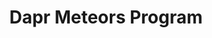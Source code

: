 ---
title: "Dapr Meteors Program"
description: "Dapr Meteors Program"
draft: false
image: "images/community/dapr-meteors-logo.png"
alt: "Dapr Meteors Logo"
sponsor :
  image: "images/community/diagrid.png"
  alt: "Diagrid Sponsor Logo"
  link: "https://www.diagrid.io/"

program:
  - title: "What is the Dapr Meteors program? 🌠"
    summary: "Dapr Meteors make a big impact in the Dapr community! The Dapr Meteors program is brought to life to recognize and celebrate the contributions of experts within the Dapr community. These individuals have demonstrated exceptional knowledge and are regularly found orbiting the Dapr ecosystem. By highlighting their achievements, the program aims to foster a sense of community and encourage more people to get involved with Dapr."

  - title: "Requirements ✅"
    summary: "Dapr Meteors are selected based on their active involvement and impact within the Dapr community. This can include contributions such as writing blog posts, creating videos, speaking at conferences and meetups, helping people on Dapr Discord, or contributing documentation or code to the Dapr OSS project itself."
  - title: "Benefits 🤩"
    summary: "Being recognized as a Dapr Meteor comes with several benefits:
    
    - Participate in Dapr OSS planning calls to help prioritize Dapr features and collaborate directly with the Dapr OSS team. 
    
    - Join regular calls with the Dapr maintainers to provide feedback and ask questions.
    
    - The profiles of Dapr Meteors are shared on the Dapr website, so they gain increased visibility and credibility within the tech community.
    
    - Receive unique and amazing Dapr swag!
    
    - Have access to a budget used for organizing local Dapr meetups."
  
  - title: "Community ❤️"
    summary: "We have an incredible Dapr community distributed across the globe! The strength of our community lies in its members' commitment to being kind and respectful towards one another, even when viewpoints may differ. By valuing each other's contributions and offering support, the community ensures that everyone feels welcome and empowered to share their ideas. This culture of respect and kindness not only enhances the overall experience for all members but also drives the continuous growth and success of the Dapr ecosystem."
  - title: "How to become a Dapr Meteor? 📝"
    summary: "Participation is done via (self)nomination via [this form](https://bit.ly/dapr-meteor-form). Twice a year, in April and October, nominees are reviewed and Dapr Meteors are selected by the sponsors. Dapr Meteors are selected for the duration of one year. After this duration, participants can self nominate again"
    cta :
      enable : true
      label : "Fill in the Dapr Meteor Nomination Form"
      link : "https://bit.ly/dapr-meteor-form"

---